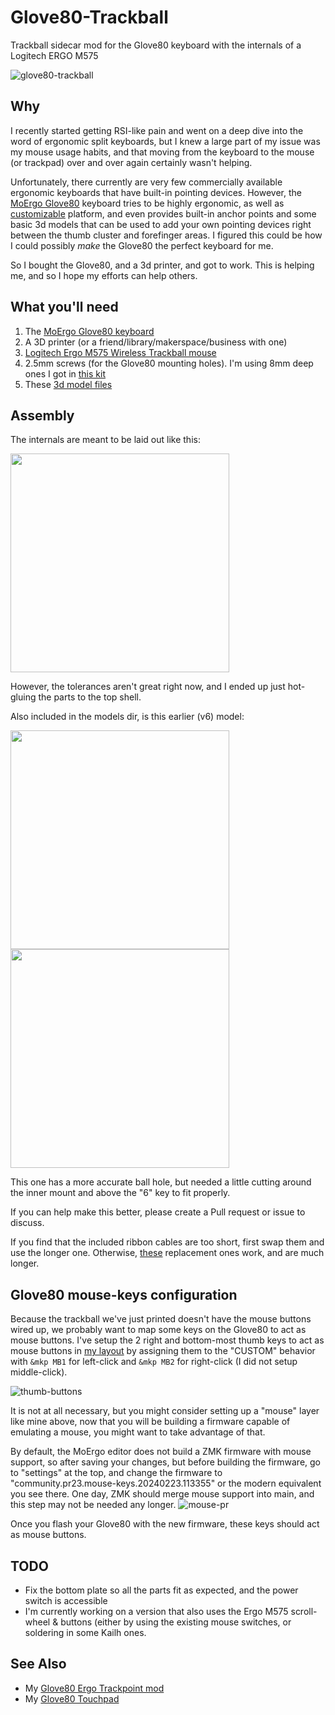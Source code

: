 # Glove80-Trackball

Trackball sidecar mod for the Glove80 keyboard with the internals of a Logitech ERGO M575

![glove80-trackball](https://github.com/user-attachments/assets/fc9dc3ec-b8bb-4951-b5b0-7521a6ddd192)

## Why

I recently started getting RSI-like pain and went on a deep dive into the word of ergonomic split keyboards, but I knew a large part of my issue was my mouse usage habits, and that moving from the keyboard to the mouse (or trackpad) over and over again certainly wasn't helping.

Unfortunately, there currently are very few commercially available ergonomic keyboards that have built-in pointing devices.
However, the [MoErgo Glove80](https://www.moergo.com/collections/glove80-keyboards) keyboard tries to be highly ergonomic, as well as [customizable](https://www.moergo.com/pages/glove80-ergonomic-keyboard-customization) platform, and even provides built-in anchor points and some basic 3d models that can be used to add your own pointing devices right between the thumb cluster and forefinger areas. I figured this could be how I could possibly _make_ the Glove80 the perfect keyboard for me.

So I bought the Glove80, and a 3d printer, and got to work. This is helping me, and so I hope my efforts can help others.

## What you'll need

1. The [MoErgo Glove80 keyboard](https://www.moergo.com/collections/glove80-keyboards)
2. A 3D printer (or a friend/library/makerspace/business with one)
3. [Logitech Ergo M575 Wireless Trackball mouse]([https://ergonomictouchpad.com/ergonomic_touchpad.php](https://www.logitech.com/en-us/products/mice/m575-ergo-wireless-trackball.910-005868.html))
4. 2.5mm screws (for the Glove80 mounting holes). I'm using 8mm deep ones I got in [this kit](https://www.amazon.com/dp/B0BLCFD9HR)
5. These [3d model files](/models/)

## Assembly

The internals are meant to be laid out like this:

<img width="350" src="https://github.com/user-attachments/assets/a0eda7b7-9e3c-4f9b-ac82-552a1bf7dc54">

However, the tolerances aren't great right now, and I ended up just hot-gluing the parts to the top shell.

Also included in the models dir, is this earlier (v6) model:

<img width="350" src="https://github.com/user-attachments/assets/901ff422-82c7-4af7-930e-33f292bd5adc">

<img width="350" src="https://github.com/user-attachments/assets/b254c3e7-88ef-43cb-8a7b-13cf7ffdab13">

This one has a more accurate ball hole, but needed a little cutting around the inner mount and above the "6" key to fit properly.

If you can help make this better, please create a Pull request or issue to discuss.

If you find that the included ribbon cables are too short, first swap them and use the longer one. Otherwise, [these](https://www.amazon.com/dp/B07RWTFSG7) replacement ones work, and are much longer.

## Glove80 mouse-keys configuration

Because the trackball we've just printed doesn't have the mouse buttons wired up, we probably want to map some keys on the Glove80 to act as mouse buttons.
I've setup the 2 right and bottom-most thumb keys to act as mouse buttons in [my layout](https://my.glove80.com/#/layout/user/2e9038ef-1ab4-45dc-9edd-4a34c662d1fc) by assigning them to the "CUSTOM" behavior with `&mkp MB1` for left-click and `&mkp MB2` for right-click (I did not setup middle-click).

![thumb-buttons](https://github.com/user-attachments/assets/51838a18-f06e-4d03-8430-dec2b59a7873)

It is not at all necessary, but you might consider setting up a "mouse" layer like mine above, now that you will be building a firmware capable of emulating a mouse, you might want to take advantage of that.

By default, the MoErgo editor does not build a ZMK firmware with mouse support, so after saving your changes, but before building the firmware, go to "settings" at the top, and change the firmware to "community.pr23.mouse-keys.20240223.113355" or the modern equivalent you see there. One day, ZMK should merge mouse support into main, and this step may not be needed any longer.
![mouse-pr](https://github.com/user-attachments/assets/9fc0f0fd-7894-47cb-8bb1-e3797d4ec1f4)

Once you flash your Glove80 with the new firmware, these keys should act as mouse buttons.

## TODO

- Fix the bottom plate so all the parts fit as expected, and the power switch is accessible
- I'm currently working on a version that also uses the Ergo M575 scroll-wheel & buttons (either by using the existing mouse switches, or soldering in some Kailh ones.

## See Also

- My [Glove80 Ergo Trackpoint mod](https://github.com/unixmonkey/glove80-trackpoint)
- My [Glove80 Touchpad](https://github.com/unixmonkey/glove80-touchpad)
